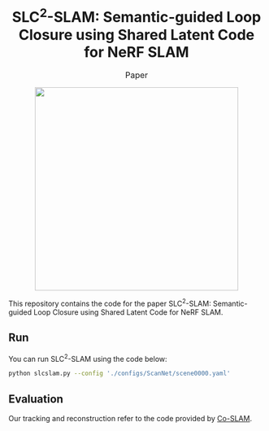 <h1 align="center">SLC<sup>2</sup>-SLAM: Semantic-guided Loop Closure using Shared Latent Code for NeRF SLAM</h1>

<p align="center">
  <a href="https://ieeexplore.ieee.org/document/10935649" style="font-size:16px; text-decoration:none;">Paper</a>
</p>

<p align="center">
    <img src="" width="400">
</p>


<p>This repository contains the code for the paper SLC<sup>2</sup>-SLAM: Semantic-guided Loop Closure using Shared Latent Code for NeRF SLAM.</p>

## Run

You can run  SLC<sup>2</sup>-SLAM using the code below:
```bash
python slcslam.py --config './configs/ScanNet/scene0000.yaml'
```
## Evaluation
Our tracking and reconstruction refer to the code provided by [Co-SLAM](https://github.com/JingwenWang95/neural_slam_eval).

